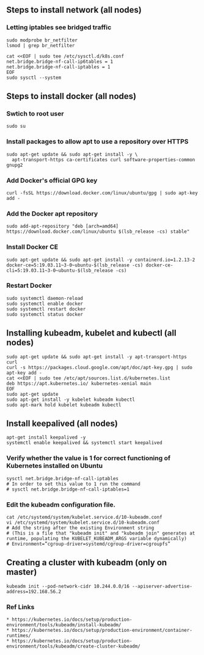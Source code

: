 ## Steps to install network (all nodes)
 
### Letting iptables see bridged traffic
```
sudo modprobe br_netfilter
lsmod | grep br_netfilter
```
```
cat <<EOF | sudo tee /etc/sysctl.d/k8s.conf
net.bridge.bridge-nf-call-ip6tables = 1
net.bridge.bridge-nf-call-iptables = 1
EOF
sudo sysctl --system
```

## Steps to install docker  (all nodes)

### Swtich to root user
```
sudo su
```
### Install packages to allow apt to use a repository over HTTPS
```
sudo apt-get update && sudo apt-get install -y \
  apt-transport-https ca-certificates curl software-properties-common gnupg2

```
### Add Docker's official GPG key
```
curl -fsSL https://download.docker.com/linux/ubuntu/gpg | sudo apt-key add -
```

### Add the Docker apt repository
```
sudo add-apt-repository "deb [arch=amd64] https://download.docker.com/linux/ubuntu $(lsb_release -cs) stable"
```

### Install Docker CE
```
sudo apt-get update && sudo apt-get install -y containerd.io=1.2.13-2 docker-ce=5:19.03.11~3-0~ubuntu-$(lsb_release -cs) docker-ce-cli=5:19.03.11~3-0~ubuntu-$(lsb_release -cs)
```

<!-- ### Set up the Docker daemon
```
cat <<EOF | sudo tee /etc/docker/daemon.json
{
  "exec-opts": ["native.cgroupdriver=cgroupfs"],
  "log-driver": "json-file",
  "log-opts": {
    "max-size": "100m"
  },
  "storage-driver": "overlay2"
}
EOF
```
```
sudo mkdir -p /etc/systemd/system/docker.service.d
``` -->

### Restart Docker
```
sudo systemctl daemon-reload
sudo systemctl enable docker
sudo systemctl restart docker
sudo systemctl status docker
```

## Installing kubeadm, kubelet and kubectl  (all nodes)

```
sudo apt-get update && sudo apt-get install -y apt-transport-https curl
curl -s https://packages.cloud.google.com/apt/doc/apt-key.gpg | sudo apt-key add -
cat <<EOF | sudo tee /etc/apt/sources.list.d/kubernetes.list
deb https://apt.kubernetes.io/ kubernetes-xenial main
EOF
sudo apt-get update
sudo apt-get install -y kubelet kubeadm kubectl
sudo apt-mark hold kubelet kubeadm kubectl
```

## Install keepalived (all nodes)
```
apt-get install keepalived -y
systemctl enable keepalived && systemctl start keepalived
```

### Verify whether the value is 1 for correct functioning of Kubernetes installed on Ubuntu 

```
sysctl net.bridge.bridge-nf-call-iptables
# In order to set this value to 1 run the command
# sysctl net.bridge.bridge-nf-call-iptables=1
```

### Edit the kubeadm configuration file.
```
cat /etc/systemd/system/kubelet.service.d/10-kubeadm.conf
vi /etc/systemd/system/kubelet.service.d/10-kubeadm.conf
# Add the string after the existing Environment string 
# (This is a file that "kubeadm init" and "kubeadm join" generates at runtime, populating the KUBELET_KUBEADM_ARGS variable dynamically)
# Environment=”cgroup-driver=systemd/cgroup-driver=cgroupfs”
```


## Creating a cluster with kubeadm (only on master)
```
kubeadm init --pod-network-cidr 10.244.0.0/16 --apiserver-advertise-address=192.168.56.2
```


### Ref Links
```
* https://kubernetes.io/docs/setup/production-environment/tools/kubeadm/install-kubeadm/
* https://kubernetes.io/docs/setup/production-environment/container-runtimes/
* https://kubernetes.io/docs/setup/production-environment/tools/kubeadm/create-cluster-kubeadm/

```